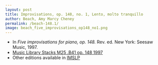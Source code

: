 ```yaml
---
layout: post
title: Improvisations, op. 148, no. 1, Lento, molto tranquillo
author: Beach, Amy Marcy Cheney
permalink: /beach-148.1/
image: beach_five_improvisations_op148_no1.png  
---
```


- In *Five improvisations for piano, op. 148.* Rev. ed. New York: Seesaw Music, 1997.
- <a href="https://tufts-primo.hosted.exlibrisgroup.com/permalink/f/bnf7qa/01TUN_ALMA21103597280003851" target="_blank">Music Library Stacks M25 .B41 op. 148 1997</a>
- Other editions available in <a href="https://imslp.org/wiki/5_Improvisations%2C_Op.148_(Beach%2C_Amy_Marcy)" target="_blank">IMSLP</a>

